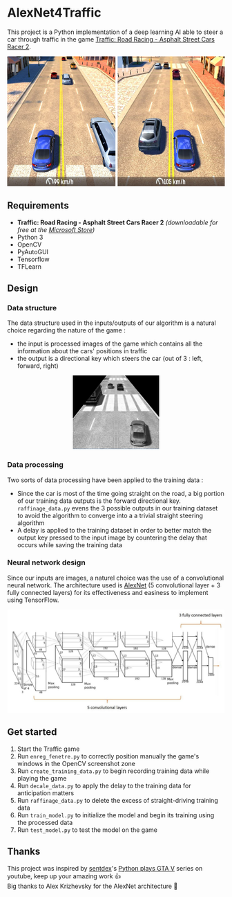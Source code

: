 # AlexNet4Traffic

This project is a Python implementation of a deep learning AI able to steer a car through traffic in the game [Traffic: Road Racing - Asphalt Street Cars Racer 2](https://www.microsoft.com/fr-mq/p/traffic-road-racing-asphalt-street-cars-racer-2/9nblggh11033).

<p align="center">
  <img src="https://raw.githubusercontent.com/melkarmo/AlexNet4Traffic/master/screenshots/screenshot1.png" height="300">
</p>


## Requirements

* **Traffic: Road Racing - Asphalt Street Cars Racer 2** *(downloadable for free at the [Microsoft Store](https://raw.githubusercontent.com/melkarmo/AlexNet4Traffic/master/screenshots/screenshot1.png))*
* Python 3
* OpenCV
* PyAutoGUI
* Tensorflow
* TFLearn

## Design

### Data structure

The data structure used in the inputs/outputs of our algorithm is a natural choice regarding the nature of the game :
* the input is processed images of the game which contains all the information about the cars' positions in traffic
* the output is a directional key which steers the car (out of 3 : left, forward, right)

<p align="center">
  <img src="https://raw.githubusercontent.com/melkarmo/AlexNet4Traffic/master/screenshots/screenshot2.png" width="200">
</p>

### Data processing

Two sorts of data processing have been applied to the training data :
* Since the car is most of the time going straight on the road, a big portion of our training data outputs is the forward directional key. `raffinage_data.py` evens the 3 possible outputs in our training dataset to avoid the algorithm to converge into a a trivial straight steering algorithm
* A delay is applied to the training dataset in order to better match the output key pressed to the input image by countering the delay that occurs while saving the training data

### Neural network design

Since our inputs are images, a naturel choice was the use of a convolutional neural network. The architecture used is [AlexNet](https://en.wikipedia.org/wiki/AlexNet) (5 convolutional layer + 3 fully connected layers) for its effectiveness and easiness to implement using TensorFlow.

![Sans titre](https://raw.githubusercontent.com/melkarmo/AlexNet4Traffic/master/screenshots/screenshot3.png)

## Get started

1. Start the Traffic game
2. Run `enreg_fenetre.py` to correctly position manually the game's windows in the OpenCV screenshot zone
3. Run `create_training_data.py` to begin recording training data while playing the game
4. Run `decale_data.py` to apply the delay to the training data for anticipation matters
5. Run `raffinage_data.py` to delete the excess of straight-driving training data
6. Run `train_model.py` to initialize the model and begin its training using the processed data
7. Run `test_model.py` to test the model on the game


## Thanks 

This project was inspired by [sentdex](https://www.youtube.com/user/sentdex)'s [Python plays GTA V](https://www.youtube.com/playlist?list=PLQVvvaa0QuDeETZEOy4VdocT7TOjfSA8a) series on youtube, keep up your amazing work :+1:  
Big thanks to Alex Krizhevsky for the AlexNet architecture :clap:
